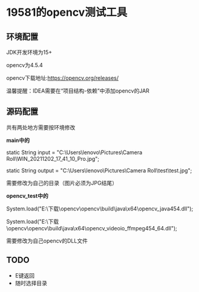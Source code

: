 # 19581的opencv测试工具

## 环境配置
JDK开发环境为15+

opencv为4.5.4

opencv下载地址:<https://opencv.org/releases/>

温馨提醒：IDEA需要在“项目结构-依赖”中添加opencv的JAR

## 源码配置
共有两处地方需要按环境修改

**main中的**

static String input = "C:\\Users\\lenovo\\Pictures\\Camera Roll\\WIN_20211202_17_41_10_Pro.jpg";

static String output = "C:\\Users\\lenovo\\Pictures\\Camera Roll\\test\\test.jpg";

需要修改为自己的目录（图片必须为JPG结尾）

**opencv_test中的**

System.load("E:\\下载\\opencv\\opencv\\build\\java\\x64\\opencv_java454.dll");

System.load("E:\\下载\\opencv\\opencv\\build\\java\\x64\\opencv_videoio_ffmpeg454_64.dll");

需要修改为自己opencv的DLL文件

## TODO

- E键返回
- 随时选择目录
